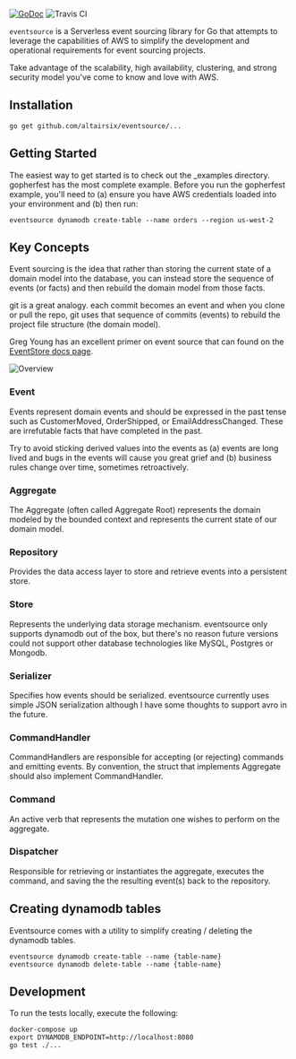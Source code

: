 [![GoDoc](https://godoc.org/github.com/altairsix/eventsource?status.svg)](https://godoc.org/github.com/altairsix/eventsource) ![Travis CI](https://travis-ci.org/altairsix/eventsource.svg?branch=master) 

```eventsource``` is a Serverless event sourcing library for Go that attempts to 
leverage the capabilities of AWS to simplify the development and operational 
requirements for event sourcing projects.

Take advantage of the scalability, high availability, clustering, and strong 
security model you've come to know and love with AWS. 

## Installation

```
go get github.com/altairsix/eventsource/...
```

## Getting Started

The easiest way to get started is to check out the _examples directory.  gopherfest has the 
most complete example.  Before you run the gopherfest example, you'll need to (a) ensure you 
have AWS credentials loaded into your environment and (b) then run:

```
eventsource dynamodb create-table --name orders --region us-west-2
```

## Key Concepts

Event sourcing is the idea that rather than storing the current state of a domain
model into the database, you can instead store the sequence of events (or facts)
and then rebuild the domain model from those facts.  

git is a great analogy. each commit becomes an event and when you clone or pull
the repo, git uses that sequence of commits (events) to rebuild the project
file structure (the domain model).

Greg Young has an excellent primer on event source that can found on the 
[EventStore docs page](http://docs.geteventstore.com/introduction/4.0.0/event-sourcing-basics/).

![Overview](https://s3.amazonaws.com/site-eventsource/Overview.png)

### Event

Events represent domain events and should be expressed in the past tense such as CustomerMoved,
OrderShipped, or EmailAddressChanged.  These are irrefutable facts that have completed in the 
past.  

Try to avoid sticking derived values into the events as (a) events are long lived and bugs in the
events will cause you great grief and (b) business rules change over time, sometimes retroactively.

### Aggregate

The Aggregate (often called Aggregate Root) represents the domain modeled by the bounded context
and represents the current state of our domain model.

### Repository

Provides the data access layer to store and retrieve events into a persistent store.

### Store

Represents the underlying data storage mechanism.  eventsource only supports dynamodb out of the
box, but there's no reason future versions could not support other database technologies like
MySQL, Postgres or Mongodb. 

### Serializer

Specifies how events should be serialized.  eventsource currently uses simple JSON serialization
although I have some thoughts to support avro in the future.

### CommandHandler

CommandHandlers are responsible for accepting (or rejecting) commands and emitting events.  By
convention, the struct that implements Aggregate should also implement CommandHandler.

### Command

An active verb that represents the mutation one wishes to perform on the aggregate.

### Dispatcher

Responsible for retrieving or instantiates the aggregate, executes the command, and saving the
the resulting event(s) back to the repository.

## Creating dynamodb tables

Eventsource comes with a utility to simplify creating / deleting the dynamodb tables.

```
eventsource dynamodb create-table --name {table-name}
eventsource dynamodb delete-table --name {table-name}
```

## Development

To run the tests locally, execute the following:

```
docker-compose up
export DYNAMODB_ENDPOINT=http://localhost:8080
go test ./...
```